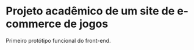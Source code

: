 <h1>
  Projeto acadêmico de um site de e-commerce de jogos
</h1>
<p>
  Primeiro protótipo funcional do front-end.
</p>
